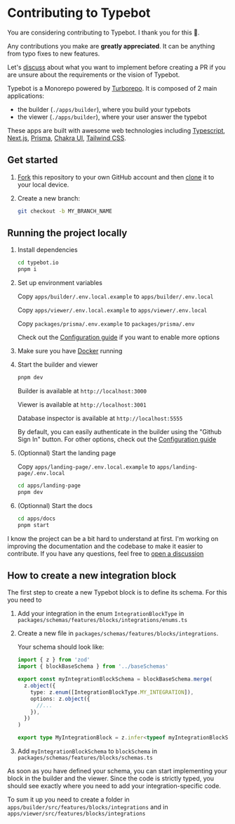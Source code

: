 # Contributing to Typebot

You are considering contributing to Typebot. I thank you for this 🙏.

Any contributions you make are **greatly appreciated**. It can be anything from typo fixes to new features.

Let's [discuss](https://github.com/baptisteArno/typebot.io/discussions/new) about what you want to implement before creating a PR if you are unsure about the requirements or the vision of Typebot.

Typebot is a Monorepo powered by [Turborepo](https://turborepo.org/). It is composed of 2 main applications:

- the builder (`./apps/builder`), where you build your typebots
- the viewer (`./apps/builder`), where your user answer the typebot

These apps are built with awesome web technologies including [Typescript](https://www.typescriptlang.org/), [Next.js](https://nextjs.org/), [Prisma](https://www.prisma.io/), [Chakra UI](https://chakra-ui.com/), [Tailwind CSS](https://tailwindcss.com/).

## Get started

1. [Fork](https://help.github.com/articles/fork-a-repo/) this repository to your
   own GitHub account and then
   [clone](https://help.github.com/articles/cloning-a-repository/) it to your local device.

2. Create a new branch:

   ```sh
   git checkout -b MY_BRANCH_NAME
   ```

## Running the project locally

1. Install dependencies

   ```sh
   cd typebot.io
   pnpm i
   ```

2. Set up environment variables

   Copy `apps/builder/.env.local.example` to `apps/builder/.env.local`

   Copy `apps/viewer/.env.local.example` to `apps/viewer/.env.local`

   Copy `packages/prisma/.env.example` to `packages/prisma/.env`

   Check out the [Configuration guide](https://docs.typebot.io/self-hosting/configuration) if you want to enable more options

3. Make sure you have [Docker](https://docs.docker.com/compose/install/) running
4. Start the builder and viewer

   ```sh
   pnpm dev
   ```

   Builder is available at `http://localhost:3000`

   Viewer is available at `http://localhost:3001`

   Database inspector is available at `http://localhost:5555`

   By default, you can easily authenticate in the builder using the "Github Sign In" button. For other options, check out the [Configuration guide](https://docs.typebot.io/self-hosting/configuration)

5. (Optionnal) Start the landing page

   Copy `apps/landing-page/.env.local.example` to `apps/landing-page/.env.local`

   ```sh
   cd apps/landing-page
   pnpm dev
   ```

6. (Optionnal) Start the docs

   ```sh
   cd apps/docs
   pnpm start
   ```

I know the project can be a bit hard to understand at first. I'm working on improving the documentation and the codebase to make it easier to contribute. If you have any questions, feel free to [open a discussion](https://github.com/baptisteArno/typebot.io/discussions/new)

## How to create a new integration block

The first step to create a new Typebot block is to define its schema. For this you need to

1. Add your integration in the enum `IntegrationBlockType` in `packages/schemas/features/blocks/integrations/enums.ts`
2. Create a new file in `packages/schemas/features/blocks/integrations`.

   Your schema should look like:

   ```ts
   import { z } from 'zod'
   import { blockBaseSchema } from '../baseSchemas'

   export const myIntegrationBlockSchema = blockBaseSchema.merge(
     z.object({
       type: z.enum([IntegrationBlockType.MY_INTEGRATION]),
       options: z.object({
         //...
       }),
     })
   )

   export type MyIntegrationBlock = z.infer<typeof myIntegrationBlockSchema>
   ```

3. Add `myIntegrationBlockSchema` to `blockSchema` in `packages/schemas/features/blocks/schemas.ts`

As soon as you have defined your schema, you can start implementing your block in the builder and the viewer.
Since the code is strictly typed, you should see exactly where you need to add your integration-specific code.

To sum it up you need to create a folder in `apps/builder/src/features/blocks/integrations` and in `apps/viewer/src/features/blocks/integrations`
